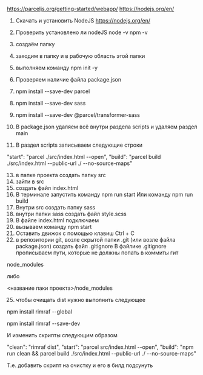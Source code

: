 https://parceljs.org/getting-started/webapp/
https://nodejs.org/en/

1. Скачать и установить NodeJS
https://nodejs.org/en/

2. Проверить установлено ли nodeJS
node -v
npm -v

3. создаём папку
4. заходим в папку и в рабочую область этой папки
5. выполняем команду npm init -y
6. Проверяем наличие файла package.json
7. npm install --save-dev parcel
9. npm install --save-dev sass
10. npm install --save-dev @parcel/transformer-sass
11. В package.json удаляем всё внутри раздела scripts и удаляем раздел main
12. В раздел scripts записываем следующие строки

  "start": "parcel ./src/index.html --open", 
  "build": "parcel build ./src/index.html --public-url ./ --no-source-maps"

13. в папке проекта создать папку src
14. зайти в src
15. создать файл index.html
18. В терминале запустить команду npm run start
    Или команду npm run build
19. Внутри src создать папку sass
20. внутри папки sass создать файл style.scss
21. В файле index.html подключаем 
    <link rel="stylesheet" href="./sass/style.scss">
22. вызываем команду npm start
23. Оставить движок с помощью клавиш Ctrl + C
24. в репозитории git, возле скрытой папки .git (или возле файла package.json) создать файл .gitignore 
В файлике .gitignore прописываем пути, которые не должны попать в коммиты гит

node_modules

либо 

<название паки проекта>/node_modules


25. чтобы очищать dist нужно выполнить следующее

npm install rimraf --global

npm install rimraf --save-dev

И изменить скрипты следующим образом

"clean": "rimraf dist",
"start": "parcel src/index.html --open",
"build": "npm run clean && parcel build ./src/index.html --public-url ./ --no-source-maps"

Т.е. добавить скрипт на очистку и его в билд подсунуть